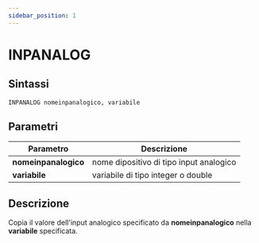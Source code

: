 ```yaml
---
sidebar_position: 1
---
```


# INPANALOG

## Sintassi

  ```
  INPANALOG	nomeinpanalogico, variabile
  ```

## Parametri
|Parametro                | Descrizione                                                                   |                
|-------------------------|-------------------------------------------------------------------------------|
| **nomeinpanalogico**    | nome dipositivo di tipo input analogico                                       |               
| **variabile**           | variabile di tipo integer o double                                            |

## Descrizione
Copia il valore dell'input analogico specificato da **nomeinpanalogico** nella **variabile** specificata.